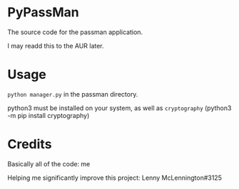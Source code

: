 # PyPassMan
The source code for the passman application.

I may readd this to the AUR later.

# Usage
`python manager.py` in the passman directory.

python3 must be installed on your system, as well as `cryptography` (python3 -m pip install cryptography)

# Credits
Basically all of the code: me

Helping me significantly improve this project: Lenny McLennington#3125

